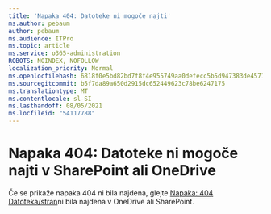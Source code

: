 ```yaml
---
title: 'Napaka 404: Datoteke ni mogoče najti'
ms.author: pebaum
author: pebaum
ms.audience: ITPro
ms.topic: article
ms.service: o365-administration
ROBOTS: NOINDEX, NOFOLLOW
localization_priority: Normal
ms.openlocfilehash: 6818f0e5bd82bd7f8f4e955749aa0defecc5b5d947383de4571c23a4bd316497
ms.sourcegitcommit: b5f7da89a650d2915dc652449623c78be6247175
ms.translationtype: MT
ms.contentlocale: sl-SI
ms.lasthandoff: 08/05/2021
ms.locfileid: "54117788"
---
```

# <a name="error-404-file-not-found-in-sharepoint-or-onedrive"></a>Napaka 404: Datoteke ni mogoče najti v SharePoint ali OneDrive

Če se prikaže napaka 404 ni bila najdena, glejte [Napaka: 404 Datoteka/stran](/sharepoint/troubleshoot/administration/error-404-onedrive-sharepoint)ni bila najdena v OneDrive ali SharePoint.
